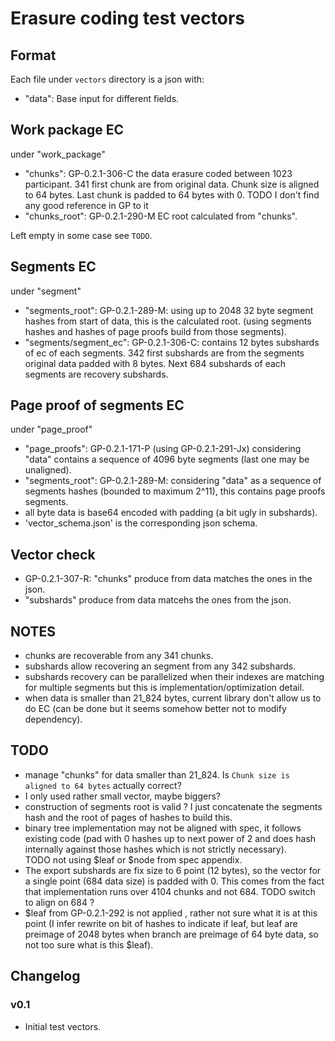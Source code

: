 # Erasure coding test vectors

## Format

Each file under `vectors` directory is a json with:
- "data": Base input for different fields.

## Work package EC
under "work_package"
- "chunks": GP-0.2.1-306-C the data erasure coded between 1023 participant. 341 first chunk are from original data. Chunk size is aligned to 64 bytes. Last chunk is padded to 64 bytes with 0.  TODO I don't find any good reference in GP to it
- "chunks_root": GP-0.2.1-290-M EC root calculated from "chunks".

Left empty in some case see `TODO`.

## Segments EC
under "segment"
- "segments_root": GP-0.2.1-289-M: using up to 2048 32 byte segment hashes from start of data, this is the calculated root. (using segments hashes and hashes of page proofs build from those segments).
- "segments/segment_ec": GP-0.2.1-306-C: contains 12 bytes subshards of ec of each segments. 342 first subshards are from the segments original data padded with 8 bytes. Next 684 subshards of each segments are recovery subshards.

## Page proof of segments EC
under "page_proof"
- "page_proofs": GP-0.2.1-171-P (using GP-0.2.1-291-Jx) considering "data" contains a sequence of 4096 byte segments (last one may be unaligned).
- "segments_root": GP-0.2.1-289-M: considering "data" as a sequence of segments hashes (bounded to maximum 2^11), this contains page proofs segments.
- all byte data is base64 encoded with padding (a bit ugly in subshards).
- 'vector_schema.json' is the corresponding json schema.

## Vector check

- GP-0.2.1-307-R:  "chunks" produce from data matches the ones in the json.
- "subshards" produce from data matcehs the ones from the json.

## NOTES

- chunks are recoverable from any 341 chunks.
- subshards allow recovering an segment from any 342 subshards.
- subshards recovery can be parallelized when their indexes are matching for multiple segments but this is implementation/optimization detail.
- when data is smaller than 21_824 bytes, current library don't allow us to do EC (can be done but it seems somehow better not to modify dependency).

## TODO

- manage "chunks" for data smaller than 21_824. Is `Chunk size is aligned to 64 bytes` actually correct?
- I only used rather small vector, maybe biggers?
- construction of segments root is valid ? I just concatenate  the segments hash and the root of pages of hashes to build this.
- binary tree implementation may not be aligned with spec, it follows existing code (pad with 0 hashes up to next power of 2 and does hash internally against those hashes which is not strictly necessary). TODO not using $leaf or $node from spec appendix.
- The export subshards are fix size to 6 point (12 bytes), so the vector for a single point (684 data size) is padded with 0. This comes from the fact that implementation runs over 4104 chunks and not 684. TODO switch to align on 684 ?
- $leaf from GP-0.2.1-292 is not applied , rather not sure what it is at this point (I infer rewrite on bit of hashes to indicate if leaf, but leaf are preimage of 2048 bytes when branch are preimage of 64 byte data, so not too sure what is this $leaf).

## Changelog

### v0.1
   * Initial test vectors.
